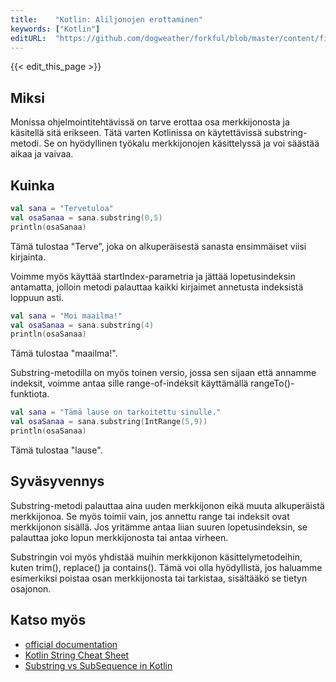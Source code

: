 ```yaml
---
title:    "Kotlin: Aliljonojen erottaminen"
keywords: ["Kotlin"]
editURL:  "https://github.com/dogweather/forkful/blob/master/content/fi/kotlin/extracting-substrings.md"
---
```


{{< edit_this_page >}}

## Miksi
Monissa ohjelmointitehtävissä on tarve erottaa osa merkkijonosta ja käsitellä sitä erikseen. Tätä varten Kotlinissa on käytettävissä substring-metodi. Se on hyödyllinen työkalu merkkijonojen käsittelyssä ja voi säästää aikaa ja vaivaa.

## Kuinka
```Kotlin 
val sana = "Tervetuloa"
val osaSanaa = sana.substring(0,5)
println(osaSanaa)
```
Tämä tulostaa "Terve", joka on alkuperäisestä sanasta ensimmäiset viisi kirjainta.

Voimme myös käyttää startIndex-parametria ja jättää lopetusindeksin antamatta, jolloin metodi palauttaa kaikki kirjaimet annetusta indeksistä loppuun asti.
```Kotlin
val sana = "Moi maailma!"
val osaSanaa = sana.substring(4)
println(osaSanaa)
```
Tämä tulostaa "maailma!".

Substring-metodilla on myös toinen versio, jossa sen sijaan että annamme indeksit, voimme antaa sille range-of-indeksit käyttämällä rangeTo()-funktiota.
```Kotlin
val sana = "Tämä lause on tarkoitettu sinulle."
val osaSanaa = sana.substring(IntRange(5,9))
println(osaSanaa)
```
Tämä tulostaa "lause".

## Syväsyvennys
Substring-metodi palauttaa aina uuden merkkijonon eikä muuta alkuperäistä merkkijonoa. Se myös toimii vain, jos annettu range tai indeksit ovat merkkijonon sisällä. Jos yritämme antaa liian suuren lopetusindeksin, se palauttaa joko lopun merkkijonosta tai antaa virheen.

Substringin voi myös yhdistää muihin merkkijonon käsittelymetodeihin, kuten trim(), replace() ja contains(). Tämä voi olla hyödyllistä, jos haluamme esimerkiksi poistaa osan merkkijonosta tai tarkistaa, sisältääkö se tietyn osajonon.

## Katso myös
- [official documentation](https://kotlinlang.org/api/latest/jvm/stdlib/kotlin/-string/substring.html)
- [Kotlin String Cheat Sheet](https://medium.com/@BladeCoder/kotlin-single-line-and-multi-line-strings-33d8b7b2f8cf)
- [Substring vs SubSequence in Kotlin](https://medium.com/@psyanite/kotlin-substring-vs-subsequence-3ba9adae1dbf)